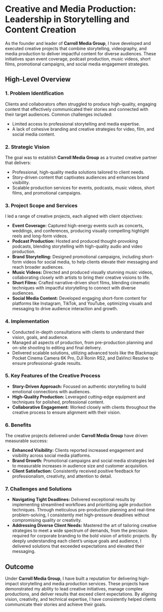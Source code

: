 # Creative and Media Production: Leadership in Storytelling and Content Creation

As the founder and leader of **Carroll Media Group**, I have developed and executed creative projects that combine storytelling, videography, and media production to deliver impactful content for diverse audiences. These initiatives span event coverage, podcast production, music videos, short films, promotional campaigns, and social media engagement strategies.

## High-Level Overview

### 1. Problem Identification
Clients and collaborators often struggled to produce high-quality, engaging content that effectively communicated their stories and connected with their target audiences. Common challenges included:
- Limited access to professional storytelling and media expertise.
- A lack of cohesive branding and creative strategies for video, film, and social media content.

### 2. Strategic Vision
The goal was to establish **Carroll Media Group** as a trusted creative partner that delivers:
- Professional, high-quality media solutions tailored to client needs.
- Story-driven content that captivates audiences and enhances brand visibility.
- Scalable production services for events, podcasts, music videos, short films, and promotional campaigns.

### 3. Project Scope and Services
I led a range of creative projects, each aligned with client objectives:
- **Event Coverage:** Captured high-energy events such as concerts, weddings, and conferences, producing visually compelling highlight reels and long-form videos.  
- **Podcast Production:** Hosted and produced thought-provoking podcasts, blending storytelling with high-quality audio and video production.  
- **Brand Storytelling:** Designed promotional campaigns, including short-form videos for social media, to help clients elevate their messaging and reach broader audiences.  
- **Music Videos:** Directed and produced visually stunning music videos, collaborating closely with artists to bring their creative visions to life.  
- **Short Films:** Crafted narrative-driven short films, blending cinematic techniques with impactful storytelling to connect with diverse audiences.  
- **Social Media Content:** Developed engaging short-form content for platforms like Instagram, TikTok, and YouTube, optimizing visuals and messaging to drive audience interaction and growth.

### 4. Implementation
- Conducted in-depth consultations with clients to understand their vision, goals, and audience.  
- Managed all aspects of production, from pre-production planning and on-site shooting to editing and final delivery.  
- Delivered scalable solutions, utilizing advanced tools like the Blackmagic Pocket Cinema Camera 6K Pro, DJI Ronin RS2, and DaVinci Resolve to ensure professional-grade results.

### 5. Key Features of the Creative Process
- **Story-Driven Approach:** Focused on authentic storytelling to build emotional connections with audiences.  
- **High-Quality Production:** Leveraged cutting-edge equipment and techniques for polished, professional content.  
- **Collaborative Engagement:** Worked closely with clients throughout the creative process to ensure alignment with their vision.

### 6. Benefits
The creative projects delivered under **Carroll Media Group** have driven measurable success:
- **Enhanced Visibility:** Clients reported increased engagement and visibility across social media platforms.  
- **Brand Growth:** Promotional campaigns and social media strategies led to measurable increases in audience size and customer acquisition.  
- **Client Satisfaction:** Consistently received positive feedback for professionalism, creativity, and attention to detail.

### 7. Challenges and Solutions  
- **Navigating Tight Deadlines:** Delivered exceptional results by implementing streamlined workflows and prioritizing agile production techniques. Through meticulous pre-production planning and real-time problem-solving, I consistently met high-pressure deadlines without compromising quality or creativity.  
- **Addressing Diverse Client Needs:** Mastered the art of tailoring creative strategies to meet a wide spectrum of demands, from the precision required for corporate branding to the bold vision of artistic projects. By deeply understanding each client’s unique goals and audience, I delivered solutions that exceeded expectations and elevated their messaging.  


## Outcome
Under **Carroll Media Group**, I have built a reputation for delivering high-impact storytelling and media production services. These projects have demonstrated my ability to lead creative initiatives, manage complex productions, and deliver results that exceed client expectations. By aligning vision, creativity, and technical expertise, I have consistently helped clients communicate their stories and achieve their goals.
